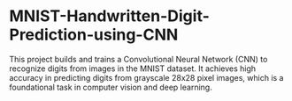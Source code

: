 # MNIST-Handwritten-Digit-Prediction-using-CNN
This project builds and trains a Convolutional Neural Network (CNN) to recognize digits from images in the MNIST dataset. It achieves high accuracy in predicting digits from grayscale 28x28 pixel images, which is a foundational task in computer vision and deep learning.
